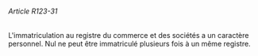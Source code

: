 ###### Article R123-31

L'immatriculation au registre du commerce et des sociétés a un caractère personnel. Nul ne peut être immatriculé plusieurs fois à un même registre.

